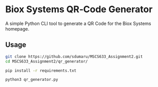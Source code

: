 # Biox Systems QR‑Code Generator

A simple Python CLI tool to generate a QR Code for the Biox Systems homepage.

## Usage

```bash
git clone https://github.com/sdumaru/MSCS633_Assignment2.git
cd MSCS633_Assignment2/qr_generator/

pip install -r requirements.txt

python3 qr_generator.py